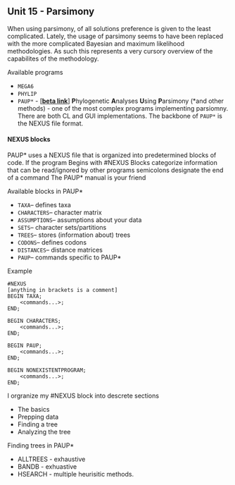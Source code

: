 ## Unit 15 - Parsimony

When using parsimony, of all solutions preference is given to the least complicated.  Lately, the usage of parsimony seems to have been replaced with the more complicated Bayesian and maximum likelihood methodologies.  As such this represents a very cursory overview of the capabilites of the methodology.  

Available programs
 - ```MEGA6```
 - ```PHYLIP```
 - ```PAUP*``` - [**[beta link](http://people.sc.fsu.edu/~dswofford/paup_test/)**]
    **P**hylogenetic **A**nalyses **U**sing **P**arsimony (\*and other methods) - one of the most complex programs implementing parsiomny.  There are both CL and GUI implementations.  The backbone of ```PAUP*``` is the NEXUS file format.
    
#### NEXUS blocks
PAUP* uses a NEXUS file that is organized into predetermined blocks of code.  If the program 
Begins with #NEXUS
Blocks categorize information that can be read/ignored by other programs
semicolons designate the end of a command
The PAUP* manual is your friend


Available blocks in PAUP*
 - ```TAXA```– defines taxa
 - ```CHARACTERS```– character matrix
 - ```ASSUMPTIONS```– assumptions about your data
 - ```SETS```– character sets/partitions
 - ```TREES```– stores (information about) trees
 - ```CODONS```– defines codons
 - ```DISTANCES```– distance matrices
 - ```PAUP```– commands specific to PAUP*

Example
```
#NEXUS
[anything in brackets is a comment]
BEGIN TAXA;
	<commands...>;
END;

BEGIN CHARACTERS;
	<commands...>;
END;

BEGIN PAUP;
	<commands...>;
END;

BEGIN NONEXISTENTPROGRAM;
	<commands...>;
END;
```

I orgranize my #NEXUS block into descrete sections
 - The basics
 - Prepping data
 - Finding a tree
 - Analyzing the tree

Finding trees in PAUP*
 - ALLTREES - exhaustive
 - BANDB - exhuastive
 - HSEARCH - multiple heurisitic methods.
